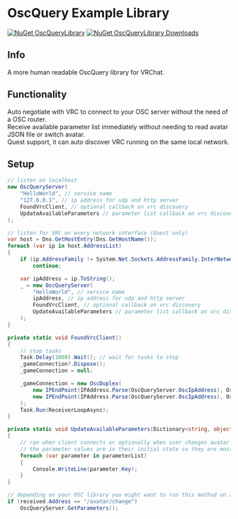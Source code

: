 # OscQuery Example Library

[![NuGet OscQueryLibrary](https://img.shields.io/nuget/v/OscQueryLibrary?style=for-the-badge&label=NuGet%20OscQueryLibrary)](https://www.nuget.org/packages/OscQueryLibrary/)
[![NuGet OscQueryLibrary Downloads](https://img.shields.io/nuget/dt/OscQueryLibrary?style=for-the-badge&label=NuGet%20Downloads)](https://www.nuget.org/packages/OscQueryLibrary/)

## Info

A more human readable OscQuery library for VRChat.

## Functionality

Auto negotiate with VRC to connect to your OSC server without the need of a OSC router.
<br>
Receive available parameter list immediately without needing to read avatar JSON file or switch avatar.
<br>
Quest support, it can auto discover VRC running on the same local network.

## Setup

```c#
// listen on localhost
new OscQueryServer(
    "HelloWorld", // service name
    "127.0.0.1", // ip address for udp and http server
    FoundVrcClient, // optional callback on vrc discovery
    UpdateAvailableParameters // parameter list callback on vrc discovery
);

// listen for VRC on every network interface (Quest only)
var host = Dns.GetHostEntry(Dns.GetHostName());
foreach (var ip in host.AddressList)
{
    if (ip.AddressFamily != System.Net.Sockets.AddressFamily.InterNetwork)
        continue;

    var ipAddress = ip.ToString();
    _ = new OscQueryServer(
        "HelloWorld", // service name
        ipAddress, // ip address for udp and http server
        FoundVrcClient, // optional callback on vrc discovery
        UpdateAvailableParameters // parameter list callback on vrc discovery
    );
}

private static void FoundVrcClient()
{
    // stop tasks
    Task.Delay(1000).Wait(); // wait for tasks to stop
    _gameConnection?.Dispose();
    _gameConnection = null;

    _gameConnection = new OscDuplex(
        new IPEndPoint(IPAddress.Parse(OscQueryServer.OscIpAddress), OscQueryServer.OscReceivePort),
        new IPEndPoint(IPAddress.Parse(OscQueryServer.OscIpAddress), OscQueryServer.OscSendPort)
    );
    Task.Run(ReceiverLoopAsync);
}

private static void UpdateAvailableParameters(Dictionary<string, object?> parameterList)
{
    // ran when client connects or optionally when user changes avatar
    // the parameter values are in their initial state so they are mostly useless
    foreach (var parameter in parameterList)
    {
        Console.WriteLine(parameter.Key);
    }
}

// depending on your OSC library you might want to run this method on avatar change to update your list of available parameters
if (received.Address == "/avatar/change")
    OscQueryServer.GetParameters();

```
